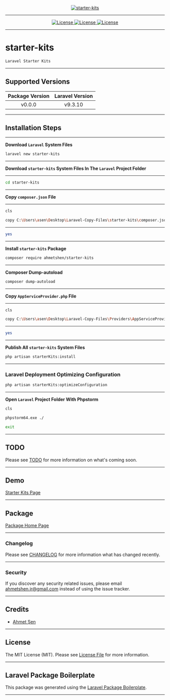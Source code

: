 [
    <p align="center">
        <img src="https://banners.beyondco.de/starter-kits.png?theme=dark&packageManager=composer+require&packageName=ahmetshen%2Fstarter-kits&pattern=architect&style=style_1&description=Laravel+Starter+Kits&md=1&showWatermark=0&fontSize=225px&images=https%3A%2F%2Flaravel.com%2Fimg%2Flogomark.min.svg" alt="starter-kits">
    </p>
](https://github.com/ahmetshen/starter-kits)

- - - - -

[
    <p align="center">
        <img src="https://img.shields.io/apm/l/atomic-design-ui.svg?" alt="License">
        <img src="https://img.shields.io/badge/License-GPL%20v3-yellow.svg" alt="License">
        <img src="https://img.shields.io/badge/license-AGPL-blue.svg" alt="License">
    </p>
](https://github.com/ahmetshen/starter-kits)

- - - - -

# starter-kits

```bash
Laravel Starter Kits
```

- - - - -

## Supported Versions

| Package Version |  Laravel Version  |
|:---------------:|:-----------------:|
|     v0.0.0      |      v9.3.10      |

- - - - -

## Installation Steps

- - - - -

**Download `Laravel` System Files**

```bash
laravel new starter-kits

```

- - - - -

**Download `starter-kits` System Files In The `Laravel` Project Folder**

- - - - -

```bash
cd starter-kits

```

- - - - -

**Copy `composer.json` File**

- - - - -

```bash
cls

copy C:\Users\asen\Desktop\Laravel-Copy-Files\starter-kits\composer.json C:\xampp\htdocs\starter-kits\composer.json

```

- - - - -

```bash
yes

```

- - - - -

**Install `starter-kits` Package**

```bash
composer require ahmetshen/starter-kits

```

- - - - -

**Composer Dump-autoload**

```bash
composer dump-autoload

```

- - - - -

**Copy `AppServiceProvider.php` File**

- - - - -

```bash
cls

copy C:\Users\asen\Desktop\Laravel-Copy-Files\Providers\AppServiceProvider.php C:\xampp\htdocs\starter-kits\app\Providers\AppServiceProvider.php

```

- - - - -

```bash
yes

```

- - - - -

**Publish All `starter-kits` System Files**

```bash
php artisan starterKits:install

```

- - - - -

### Laravel Deployment Optimizing Configuration

```bash
php artisan starterKits:optimizeConfiguration

```

- - - - -

**Open `Laravel` Project Folder With Phpstorm**

```bash
cls

phpstorm64.exe ./

exit

```

- - - - -

## TODO

Please see [TODO](TODO.md) for more information on what's coming soon.

- - - - -

## Demo

[Starter Kits Page](http://starter-kits.test)

- - - - -

## Package

[Package Home Page](https://github.com/ahmetshen/starter-kits)

- - - - -

### Changelog

Please see [CHANGELOG](CHANGELOG.md) for more information what has changed recently.

- - - - -

### Security

If you discover any security related issues, please email [ahmetshen.jr@gmail.com](mailto:ahmetshen.jr@gmail.com) instead of using the issue tracker.

- - - - -

## Credits

-   [Ahmet Şen](https://github.com/ahmetshen)

- - - - -

## License

The MIT License (MIT). Please see [License File](LICENSE.md) for more information.

- - - - -

## Laravel Package Boilerplate

This package was generated using the [Laravel Package Boilerplate](https://laravelpackageboilerplate.com).

- - - - -
